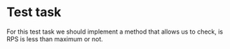 # Test task
For this test task we should implement a method that allows us to check, is RPS is less than maximum or not. 
